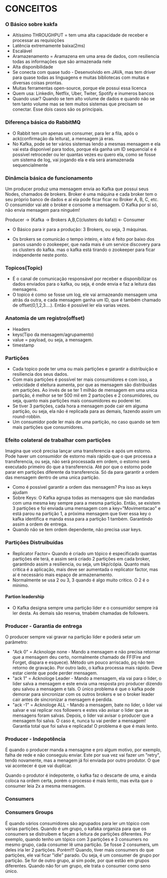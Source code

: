 # CONCEITOS

### O Básico sobre kakfa
- Altíssimo THROUGHPUT = tem uma alta capacidade de receber e processar
as requisições
- Latência extremamente baixa(2ms)
- Escalável
- Aramazenamento = Aramazena em uma area de dados, com resiliencia todas as
informações que são armazenada nele
- Alta disponibilidade
- Se conecta com quase tudo - Desenvolvido em JAVA, mas tem driver para quase
todas as linguagens e muitas bibliotecas com muitas e diversas coisas prontas.
- Muitas ferramentas open-source, porque ele possui essa licenca
- Quem usa: Linkedin, Netflix, Uber, Twiter, Spotify e inumeros bancos
- Quando usar? Quando se tem alto volume de dados e quando não se tem tanto volume mas se tem muitos sistemas que precisam se conectar. Esse dois casos são os principais.

### Diferença básica do RabbitMQ
  - O Rabbit tem um apenas um consumer, para ler a fila, após o ack(confirmação da leitura), a mensagem já eras.
  - No Kafka, pode se ter vários sistemas lendo a mesmas mensagem e ela vai esta disponivel para todos, porque ela ganha um ID sequencial e é possível retroceder ou ler quantas vezes eu quero ela, como se fosse um sistema de log, vai jogando ela e ela será aramazenada sequencialmente

### Dinâmcia básica de funcionamento
 Um producer produz uma mensagem envia ao Kafka que possui seus Nodes, chamados de brokers. Broker é uma máquina e cada broker tem o seu próprio banco de dados e aí ela pode ficar ficar no Broker A, B, C, etc. O consumidor vai até o broker e consome a mensagem. O Kafka por sí só, não envia mensagem para ninguém!


Producer ->  (Kafka -> Brokers A,B,C(clusters do kafa)) <- Consumer

- O Básico para ir para a produção: 3 Brokers, ou seja, 3 máquinas.

- Os brokers se comunicão o tempo inteiro, e isto é feito por baixo dos panos usando o zookeeper, que nada mais é um service discovery para os clusters do kafka. mas o kafka está tirando o zookeeper para ficar independente neste ponto.

### Topicos(Topic)
 - É o canal de comunicação responsável por receber e disponibilizar os dados enviados para o kafka, ou seja, é onde envia e faz a leitura das mensagens.
- O topico é como se fosse um log, ele vai armazeando mensagem uma atrás da outra, e cada mensagem ganha um ID, que é também chamado de offset(0,1,2,3....). Então é possível ler ela varias vezes.

### Anatomia de um registro(offset)
  - Headers
  - keys(Tipo da mensagem/agrupamento)
  - value = payload, ou seja, a mensagem.
  - timestamp

### Partições
  - Cada topico pode ter uma ou mais partições e garantir a distribuição e resiliencia dos seus dados.
  - Com mais partições é possível ter mais consumidores e com isso, a velocidade d eleitura aumenta, por que as mensagem são distribuidas em partições. Ao invés de se ter 1 milhão de mensagem em uma unica partição, é melhor se ter 500 mil em 2 partoções e 2 consumidores, ou seja, quanto mais partições mais consumidores eu poderei ter.
  - Se tiver 3 partições, cada hora a mensagem pode cair em alguma partição, ou seja, ela não é replicada para as demais, fazendo assim um round-robbin.
  - Um consumidor pode ler mais de uma partição, no caso quando se tem mais partições que consumidores.

  ### Efeito colateral de trabalhar com partições
  Imagina que você precisa lançar uma transferencia e após um estorno. Pode haver um consumidor de estorno mais rápido que o que processa a transferencia, ou seja, não será processada em ordem, o estorno será executado primeiro do que a transferencia. Até por que o estorno pode parar em partições diferente da transferencia. Só da para garantir a ordem das mensagem dentro de uma unica partição.

  - Como é possível garantir a ordem das mensagem? Pra isso as keys ajudam
  - Sobre Keys: O Kafka agrupa todas as mensagens que são mandadas com uma mesma key sempre para a mesma partição. Então, se existem 3 partições e foi enviada uma mensagem com a key="Movimentacao" e está parou na partição 1, a próxima mensagem que tiver essa key o kafka identifica e manda essa para a partição 1 também. Garantindo assim a ordem de entrega.
  - Quando não se tem ordem dependente, não precisa usar keys.

### Partições Distruibuídas
  - Replicator Factor= Quando é criado um tópico é especificado quantas partições ele terá, e assim será criado 2 partições em cada broker, garantindo assim a resiliencia, ou seja, um bkp/cópia. Quanto mais critica é a aplicação, mais deve ser aumentada o replicator factor, mas aí é necessário mais espaço de armazenamento.
  - Normalmente se usa 2 ou 3, 3 quando é algo muito critico. O 2 é o minimo.

#### Partion leadership
 - O Kafka designa sempre uma partição líder e o consumidor sempre irá ler desta. As demais são reserva, tmabém chamadas de followers.

### Producer - Garantia de entrega
 O producer sempre vai gravar na partição líder e poderá setar um parâmetro:
  - "Ack 0" = Acknologe none - Mando a mensagem e não precisa retornar que a mensagem deu certo, normalmente chamado de FF(Fire and Forget, dispara e esquece). Método um pouco arriscado, pq não tem retorno de gravação. Por outro lado, o kafka processa mais rápido. Deve estar ciente que pode perder mensagem.
  - "ack 1" = Acknologe Leader - Mando a mensagem, ela vai para o lider, o lider salva a mensagem e este envia uma resposta pro producer dizendo qeu salvou a mensagem e tals. O único problema é que o kafka pode demorar para sincronizar com os outros brokers e se o broker leader cair antes de sincronizar a mensagem é perdida.
  - "ack -1" = Acknologe ALL - Mando a mensagem, bate no lider, o lider vai salvar e vai replicar nos followers e estes vão avisar o lider que as mensagens foram salvas. Depois, o líder vai avisar o producer que a mensagem foi salva. O caso é, nunca tu vai perder a mensagem! Garantia total que foi salva e replicada! O problema é que é mais lento.

### Producer - Indepotência
É quando o producer manda a mensagme e pro algum motivo, por exemplo, falha de rede e não conseguiu enviar. Este por sua vez vai fazer um "retry", tendo novamente, mas a menagem já foi enviada por outro produtor. O que vai acontecer é que vai duplicar.

Quando  o produtor é indepotente, o kafka faz o descarte de uma, e ainda coloca na ordem certa, porém o processo é mais lento, mas evita que o consumer leia 2x a mesma mensagem.

### Consumers

### Consumers Groups
É quando vários consumidores são agrupados para ler um tópico com várias partições. Quando é um grupo, o kafaka organiza para que os consumers se distruibem e façam a leitura de partições diferentes. Por exemplo, quando tenho um tópico com 3 partições e 3 consumers no mesmo grupo, cada consumer lê uma partição. Se fosse 2 consumers, um deles iria ler 2 partições. Porém!!! Quando, tiver mais consumers do que partições, ele vai ficar "idle" parado. Ou seja, é um consumer de grupo por partição. Se for de outro grupo, aí sim pode, por que estão em grupos diferentes. Quando não for um grupo, ele trata o consumer como seno único.